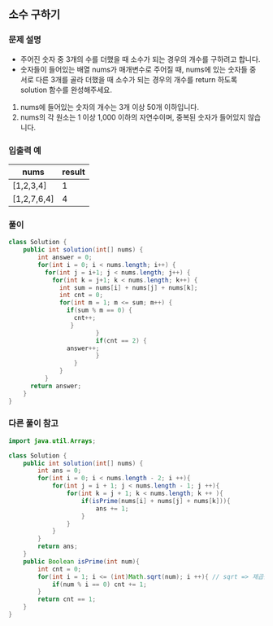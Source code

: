 ## 소수 구하기 ##

### 문제 설명 ###
- 주어진 숫자 중 3개의 수를 더했을 때 소수가 되는 경우의 개수를 구하려고 합니다. 
- 숫자들이 들어있는 배열 nums가 매개변수로 주어질 때, nums에 있는 숫자들 중 서로 다른 3개를 골라 더했을 때 소수가 되는 경우의 개수를 return 하도록 solution 함수를 완성해주세요.
1. nums에 들어있는 숫자의 개수는 3개 이상 50개 이하입니다.
2. nums의 각 원소는 1 이상 1,000 이하의 자연수이며, 중복된 숫자가 들어있지 않습니다.

### 입출력 예 ###
nums | result
---- | ----
[1,2,3,4] |	1
[1,2,7,6,4] | 4


### 풀이 ###
````java
class Solution {
    public int solution(int[] nums) {
        int answer = 0;
        for(int i = 0; i < nums.length; i++) {
          for(int j = i+1; j < nums.length; j++) {
            for(int k = j+1; k < nums.length; k++) {
              int sum = nums[i] + nums[j] + nums[k];
              int cnt = 0;
              for(int m = 1; m <= sum; m++) {
                if(sum % m == 0) {
                  cnt++;
                 }
					    }
					    if(cnt == 2) {
                answer++;
					    }
				  }
			  }
		  }
      return answer;
    }
}
````


### 다른 풀이 참고 ###
````java
import java.util.Arrays;

class Solution {
    public int solution(int[] nums) {
        int ans = 0;
        for(int i = 0; i < nums.length - 2; i ++){
            for(int j = i + 1; j < nums.length - 1; j ++){
                for(int k = j + 1; k < nums.length; k ++ ){
                    if(isPrime(nums[i] + nums[j] + nums[k])){
                        ans += 1;  
                    } 
                }
            }
        }
        return ans;
    }
    public Boolean isPrime(int num){
        int cnt = 0;
        for(int i = 1; i <= (int)Math.sqrt(num); i ++){ // sqrt => 제곱근(루트)
            if(num % i == 0) cnt += 1; 
        }
        return cnt == 1;
    }
}
````


